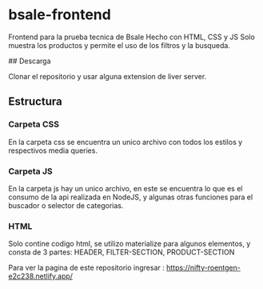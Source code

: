 # bsale-frontend
Frontend para la prueba tecnica de Bsale
  Hecho con HTML, CSS y JS
  Solo muestra los productos y permite el uso de los filtros y la busqueda.

 ## Descarga 
 
 Clonar el repositorio y usar alguna extension de liver server.
 
 ## Estructura
  
  ### Carpeta CSS

   En la carpeta css se encuentra un unico archivo con todos los estilos y respectivos media queries.
      
  ### Carpeta JS

   En la carpeta js hay un unico archivo, en este se encuentra lo que es el consumo de la api realizada en NodeJS, y algunas otras funciones para el buscador o    selector de categorias.
   
   ### HTML
   Solo contine codigo html, se utilizo materialize para algunos elementos, y consta de 3 partes: HEADER, FILTER-SECTION, PRODUCT-SECTION

Para ver la pagina de este repositorio ingresar : https://nifty-roentgen-e2c238.netlify.app/


